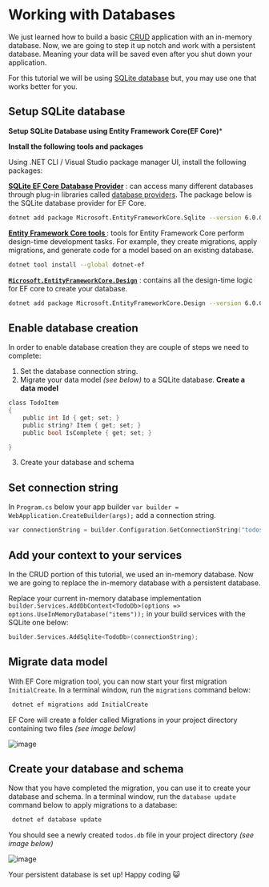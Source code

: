 # Working with Databases

We just learned how to build a basic [CRUD](CRUD.md) application with an in-memory database. Now, we are going to step it up notch and work with a persistent database. Meaning your data will be saved even after you shut down your application.

 For this tutorial we will be using [SQLite database](https://www.sqlite.org/index.html) but, you may use one that works better for you.

## Setup SQLite database
**Setup SQLite Database using Entity Framework Core(EF Core)***

**Install the following tools and packages**

Using .NET CLI / Visual Studio package manager UI, install the following packages:

**[SQLite EF Core Database Provider](https://www.nuget.org/packages/Microsoft.EntityFrameworkCore.Sqlite/6.0.0-preview.5.21301.9)** : can access many different databases through plug-in libraries called [database providers](https://docs.microsoft.com/ef/core/providers/?tabs=dotnet-core-cli). The package below is the SQLite database provider for EF Core.

```sh
dotnet add package Microsoft.EntityFrameworkCore.Sqlite --version 6.0.0-preview.6.21352.1
```

**[Entity Framework Core tools ](https://docs.microsoft.com/ef/core/cli/dotnet)**: tools for Entity Framework Core perform design-time development tasks. For example, they create migrations, apply migrations, and generate code for a model based on an existing database.

```sh
dotnet tool install --global dotnet-ef
```

**[`Microsoft.EntityFrameworkCore.Design`](https://www.nuget.org/packages/Microsoft.EntityFrameworkCore.Design/6.0.0-preview.5.21301.9)** : contains all the design-time logic for EF core to create your database.

```sh
dotnet add package Microsoft.EntityFrameworkCore.Design --version 6.0.0-preview.6.21352.1
```

## Enable database creation

In order to enable database creation they are couple of steps we need to complete:
1.  Set the database connection string.
2.  Migrate your data model *(see below)* to a SQLite database.
**Create a data model**

```c
class TodoItem
{
    public int Id { get; set; }
    public string? Item { get; set; }
    public bool IsComplete { get; set; }

}
```
3. Create your database and schema


## Set connection string

In `Program.cs` below your app builder `var builder = WebApplication.CreateBuilder(args);` add a connection string.

```c
var connectionString = builder.Configuration.GetConnectionString("todos") ?? "Data Source=todos.db";
```

## Add your context to your services

In the CRUD portion of this tutorial, we used an in-memory database. Now we are going to replace the in-memory database with a persistent database.

Replace your current in-memory database implementation `builder.Services.AddDbContext<TodoDb>(options => options.UseInMemoryDatabase("items"));` in your build services with the SQLite one below:

```c
builder.Services.AddSqlite<TodoDb>(connectionString);
```
## Migrate data model

With EF Core migration tool, you can now start your first migration `InitialCreate`.  In a terminal window, run the `migrations` command below:

```sh
 dotnet ef migrations add InitialCreate
```

EF Core will create a folder called Migrations in your project directory containing two files *(see image below)*

![image](https://user-images.githubusercontent.com/2546640/128618497-8de76c16-cd38-48a8-9704-599c15d115f0.png)

## Create your database and schema
Now that you have completed the migration, you can use it to create your database and schema. In a terminal window, run the `database update` command below to apply migrations to a database:

```sh
 dotnet ef database update
```
You should see a newly created `todos.db` file in your project directory *(see image below)*

![image](https://user-images.githubusercontent.com/2546640/128619644-e35bce93-0a87-4367-8790-0d09e837ba97.png)


Your persistent database is set up! Happy coding  😺

